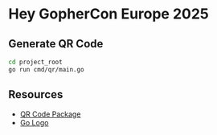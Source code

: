 # Hey GopherCon Europe 2025

## Generate QR Code

```sh
cd project_root
go run cmd/qr/main.go
```

## Resources

- [QR Code Package](https://github.com/yeqown/go-qrcode)
- [Go Logo](https://techicons.dev/icons/go)
